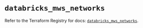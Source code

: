 # `databricks_mws_networks`

Refer to the Terraform Registry for docs: [`databricks_mws_networks`](https://registry.terraform.io/providers/databricks/databricks/1.79.0/docs/resources/mws_networks).

